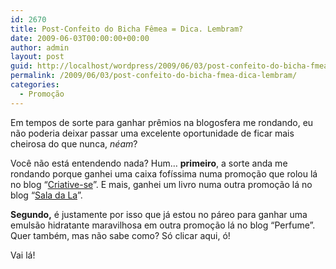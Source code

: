 ```yaml
---
id: 2670
title: Post-Confeito do Bicha Fêmea = Dica. Lembram?
date: 2009-06-03T00:00:00+00:00
author: admin
layout: post
guid: http://localhost/wordpress/2009/06/03/post-confeito-do-bicha-fmea-dica-lembram/
permalink: /2009/06/03/post-confeito-do-bicha-fmea-dica-lembram/
categories:
  - Promoção
---
```

Em tempos de sorte para ganhar prêmios na blogosfera me rondando, eu não poderia deixar passar uma excelente oportunidade de ficar mais cheirosa do que nunca, _néam_?

Você não está entendendo nada? Hum… **primeiro**, a sorte anda me rondando porque ganhei uma caixa fofíssima numa promoção que rolou lá no blog “<a href="http://www.criativesse.blogspot.com/" target="_blank">Criative-se</a>”. E mais, ganhei um livro numa outra promoção lá no blog “<a href="http://saladala.blogspot.com/" target="_blank">Sala da La</a>”.

**Segundo,** é justamente por isso que já estou no páreo para ganhar uma emulsão hidratante maravilhosa em outra promoção lá no blog “Perfume”. Quer também, mas não sabe como? Só clicar aqui, ó!

Vai lá!